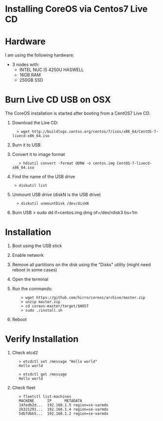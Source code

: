 # Installing CoreOS via Centos7 Live CD

# Hardware
I am using the following hardware:
* 3 nodes with:
  * INTEL NUC I5 4250U HASWELL
  * 16GB RAM
  * 250GB SSD

# Burn Live CD USB on OSX
The CoreOS installation is started after booting from a CentOS7 Live CD. 

 1. Download the Live CD:
          
          > wget http://buildlogs.centos.org/centos/7/isos/x86_64/CentOS-7-livecd-x86_64.iso
 2. Burn it to USB
  1. Convert it to image format

            > hdiutil convert -format UDRW -o centos.img CentOS-7-livecd-x86_64.iso
  2. Find the name of the USB drive
  
          > diskutil list
  3. Unmount USB drive (diskN is the USB drive)

           > diskutil unmountDisk /dev/diskN 
  4. Burn USB
           > sudo dd if=centos.img.dmg of=/dev/rdisk3 bs=1m

# Installation
1. Boot using the USB stick
2. Enable network
3. Remove all partitions on the disk using the "Disks" utility (might need reboot in some cases)
4. Open the terminal
5. Run the commands:
           
           > wget https://github.com/hirro/coreos/archive/master.zip
           > unzip master.zip
           > cd coreos-master/target/$HOST
           > sudo ./install.sh
6. Reboot

# Verify Installation
 1. Check etcd2

           > etcdctl set /message "Hello world"
           Hello world
           
           > etcdctl get /message
           Hello world
 2. Check fleet

           > fleetctl list-machines
           MACHINE		IP		METADATA
           14fedb2d...	192.168.1.5	region=se-varmdo
           2b321291...	192.168.1.4	region=se-varmdo
           5db7dbb5...	192.168.1.2	region=se-varmdo
           
           
